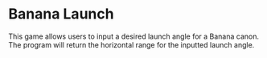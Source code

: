 # Banana Launch
This game allows users to input a desired launch angle for a Banana canon. 
The program will return the horizontal range for the inputted launch angle.

